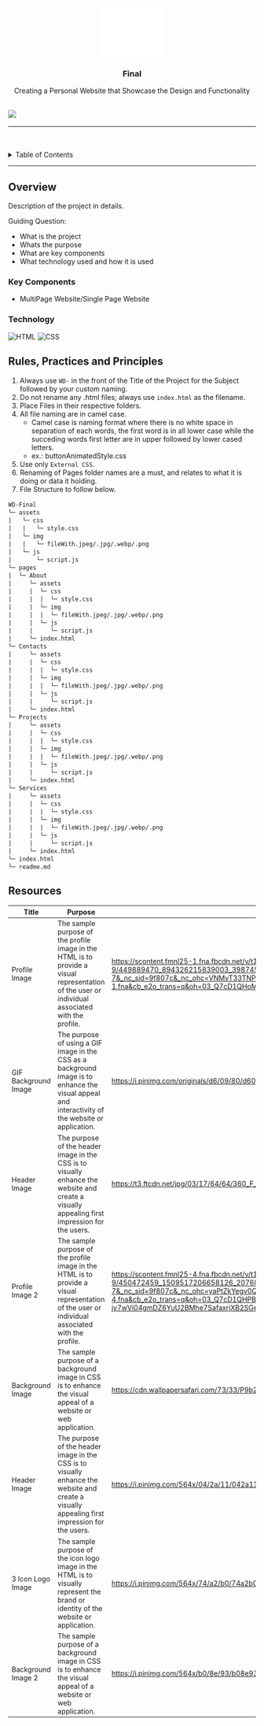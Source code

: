<a name="readme-top">

<br/>

<br />
<div align="center">
  <a href="https://github.com/zyx-0314/">
  <!-- TODO: If you want to add logo or banner you can add it here -->
    <img src="./assets/img/nyebe_white.png" alt="Nyebe" width="130" height="100">
  </a>
<!-- TODO: Change Title to the name of the title of your Project -->
  <h3 align="center">Final</h3>
</div>
<!-- TODO: Make a short description -->
<div align="center">
  Creating a Personal  Website that  Showcase the Design and Functionality
</div>

<br />

<!-- TODO: Change the zyx-0314 into your github username  -->
<!-- TODO: Change the WD-Template-Project into the same name of your folder -->
![](https://visit-counter.vercel.app/counter.png?page=MatthewPogs/WD-Final)

---

<br />
<br />

<!-- TODO: If you want to add more layers for your readme -->
<details>
  <summary>Table of Contents</summary>
  <ol>
    <li>
      <a href="#overview">Overview</a>
      <ol>
        <li>
          <a href="#key-components">Key Components</a>
        </li>
        <li>
          <a href="#technology">Technology</a>
        </li>
      </ol>
    </li>
    <li>
      <a href="#rule,-practices-and-principles">Rules, Practices and Principles</a>
    </li>
    <li>
      <a href="#resources">Resources</a>
    </li>
  </ol>
</details>

---

## Overview

<!-- TODO: To be changed -->
<!-- The following are just sample -->
Description of the project in details.

Guiding Question:
- What is the project
- Whats the purpose
- What are key components
- What technology used and how it is used

### Key Components
<!-- TODO: List of Key Components -->
<!-- The following are just sample -->
- MultiPage Website/Single Page Website


### Technology
<!-- TODO: List of Technology Used -->
![HTML](https://img.shields.io/badge/HTML-E34F26?style=for-the-badge&logo=html5&logoColor=white)
![CSS](https://img.shields.io/badge/CSS-1572B6?style=for-the-badge&logo=css3&logoColor=white)


## Rules, Practices and Principles
1. Always use `WD-` in the front of the Title of the Project for the Subject followed by your custom naming.
2. Do not rename any .html files; always use `index.html` as the filename.
3. Place Files in their respective folders.
4. All file naming are in camel case.
   - Camel case is naming format where there is no white space in separation of each words, the first word is in all lower case while the succeding words first letter are in upper followed by lower cased letters.
   - ex.: buttonAnimatedStyle.css
5. Use only `External CSS`.
6. Renaming of Pages folder names are a must, and relates to what it is doing or data it holding.
7. File Structure to follow below.

```
WD-Final
└─ assets
|   └─ css
|   |   └─ style.css
|   └─ img
|   |   └─ fileWith.jpeg/.jpg/.webp/.png
|   └─ js
|       └─ script.js
└─ pages
|  └─ About
|     └─ assets
|     |  └─ css
|     |  |  └─ style.css
|     |  └─ img
|     |  |  └─ fileWith.jpeg/.jpg/.webp/.png
|     |  └─ js
|     |     └─ script.js
|     └─ index.html
└─ Contacts
|     └─ assets
|     |  └─ css
|     |  |  └─ style.css
|     |  └─ img
|     |  |  └─ fileWith.jpeg/.jpg/.webp/.png
|     |  └─ js
|     |     └─ script.js
|     └─ index.html
└─ Projects
|     └─ assets
|     |  └─ css
|     |  |  └─ style.css
|     |  └─ img
|     |  |  └─ fileWith.jpeg/.jpg/.webp/.png
|     |  └─ js
|     |     └─ script.js
|     └─ index.html
└─ Services
|     └─ assets
|     |  └─ css
|     |  |  └─ style.css
|     |  └─ img
|     |  |  └─ fileWith.jpeg/.jpg/.webp/.png
|     |  └─ js
|     |     └─ script.js
|     └─ index.html
└─ index.html
└─ readme.md
```

## Resources

<!-- TODO: Add References -->
| Title | Purpose | Link |
|-|-|-|
| Profile Image | The sample purpose of the profile image in the HTML is to provide a visual representation of the user or individual associated with the profile. | https://scontent.fmnl25-1.fna.fbcdn.net/v/t1.15752-9/449889470_894326215839003_3987454227468655365_n.jpg?_nc_cat=105&ccb=1-7&_nc_sid=9f807c&_nc_ohc=VNMvT33TNPoQ7kNvgH0UmgH&_nc_ht=scontent.fmnl25-1.fna&cb_e2o_trans=q&oh=03_Q7cD1QHoMFo1vExX5jPVE_H_QyF5ioVPLBOQaztjjaFiTd0rJw&oe=66BBE751 |
|GIF Background Image | The purpose of using a GIF image in the CSS as a background image is to enhance the visual appeal and interactivity of the website or application. | https://i.pinimg.com/originals/d6/09/80/d60980cd1c030e1d016fc43b34ca0300.gif |
|Header Image | The purpose of the header image in the CSS is to visually enhance the website and create a visually appealing first impression for the users. | https://t3.ftcdn.net/jpg/03/17/64/64/360_F_317646469_uX7wZmFPJTWNIX0tICakL2fDrj9IIdT3.jpg |
|Profile Image 2 | The sample purpose of the profile image in the HTML is to provide a visual representation of the user or individual associated with the profile. | https://scontent.fmnl25-4.fna.fbcdn.net/v/t1.15752-9/450472459_1509517206658126_2076014193671057599_n.jpg?_nc_cat=107&ccb=1-7&_nc_sid=9f807c&_nc_ohc=yaPtZkYegv0Q7kNvgEvkZwO&_nc_ht=scontent.fmnl25-4.fna&cb_e2o_trans=q&oh=03_Q7cD1QHPBit6-jy7wVi04gmDZ6YuU2BMhe7SafaxrjXB2SGeyw&oe=66BC07B5 |
|Background Image | The sample purpose of a background image in CSS is to enhance the visual appeal of a website or web application. | https://cdn.wallpapersafari.com/73/33/P9b2gR.jpg |
|Header Image | The purpose of the header image in the CSS is to visually enhance the website and create a visually appealing first impression for the users. | https://i.pinimg.com/564x/04/2a/11/042a1150c3b98101a68f4c82bd0cddab.jpg |
|3 Icon Logo Image | The sample purpose of the icon logo image in the HTML is to visually represent the brand or identity of the website or application. | https://i.pinimg.com/564x/74/a2/b0/74a2b0740cc1567284f0c9a2b2c7bad3.jpg |
|Background Image 2 | The sample purpose of a background image in CSS is to enhance the visual appeal of a website or web application. | https://i.pinimg.com/564x/b0/8e/93/b08e933776039c7fb94228bdf8907e1f.jpg |

